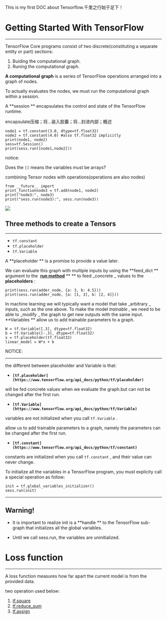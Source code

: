 This is my first DOC about Tensorflow.千里之行始于足下！

# Getting Started With TensorFlow

---

TensorFlow Core programs consist of two discrete(constituting a separate entity or part) sections:

1. Buiding the computational graph.
1. Runing the computational graph.

 **A computational graph** is a series of TensorFlow operations arranged into a graph of nodes.

To actually evaluates the nodes, we must run the computational graph within a session.

A **session ** encapsulates the control and state of the TensorFlow runtime.

encapsulate压缩；将…装入胶囊；将…封进内部；概述

    node1 = tf.constant(3.0, dtype=tf.float32)
    node2 = tf.constant(4.0) #also tf.float32 implicitly
    print(node1, node2)
    sess=tf.Session()
    print(sess.run([node1,node2]))

notice:

Does the `[]` means the variables must be arrays?

combining Tensor nodes with operations(operations are also nodes)

    from __future__ import
    print_functionnode3 = tf.add(node1, node2)
    print("node3:", node3)
    print("sess.run(node3):", sess.run(node3))

![](https://www.tensorflow.org/images/getting_started_add.png)

## Three methods to create a Tensors

---

- `tf.constant`
- `tf.placeholder`
- `tf.Variable`

A **placeholder ** is a promise to provide a value later.

We can evaluate this graph with multiple inputs by using the **feed_dict ** argument to the  [**run method**](https://www.tensorflow.org/api_docs/python/tf/Session#run) ** ** to feed _concrete _ values to the **placeholders** :

    print(sess.run(adder_node, {a: 3, b: 4.5}))
    print(sess.run(adder_node, {a: [1, 3], b: [2, 4]}))

In machine learning we will typically want a model that take _arbitrary _ inputs, such as the one above. To make the model _trainable_ , we need to be able to _modify _ the graph to get new outputs with the same input. **Variables ** allow us to add trainable parameters to a graph.

    W = tf.Variable([.3], dtype=tf.float32)
    b = tf.Variable([-.3], dtype=tf.float32)
    x = tf.placeholder(tf.float32)
    linear_model = W*x + b

NOTICE:

---

the different between placeholder and Variable is that:

- **`[tf.placeholder](https://www.tensorflow.org/api_docs/python/tf/placeholder)`**

will be fed concrete values when we evaluate the graph.but can not be changed after the first run.

- **`[tf.Variable](https://www.tensorflow.org/api_docs/python/tf/Variable)`**

variables are not initialized when you call `tf.Variable` .

allow us to add trainable parameters to a graph, namely the parameters can be changed after the first run.

- **`[tf.constant](https://www.tensorflow.org/api_docs/python/tf/constant)`**

constants are initialized when you call `tf.constant` , and their value can never change.

To initialize all the variables in a TensorFlow program, you must explicity call a special operation as follow:

    init = tf.global_variables_initializer()
    sess.run(init)

---

## Warning!

- It is important to realize init is a **handle ** to the TensorFlow sub-graph that initializes all the global variables.

- Until we call sess.run, the variables are uninitialized.

# Loss function

---

A loss function measures how far apart the current model is from the provided data.

two operation used below:

1.  [tf.square](https://www.tensorflow.org/api_docs/python/tf/square)
1.  [tf.reduce_sum](https://www.tensorflow.org/api_docs/python/tf/reduce_sum)
1.  [tf.assign](https://www.tensorflow.org/api_docs/python/tf/assign)
